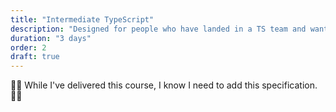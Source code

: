 ```yaml
---
title: "Intermediate TypeScript"
description: "Designed for people who have landed in a TS team and want to solidify their mental model"
duration: "3 days"
order: 2
draft: true
---
```


👷‍♂️ While I've delivered this course,  I know I need to add this specification. 👷‍♂️